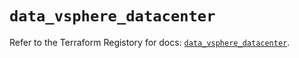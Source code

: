 # `data_vsphere_datacenter`

Refer to the Terraform Registory for docs: [`data_vsphere_datacenter`](https://registry.terraform.io/providers/hashicorp/vsphere/2.5.1/docs/data-sources/datacenter).
